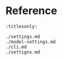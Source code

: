 # Reference

```{toctree}
:titlesonly:

./settings.md
./model-settings.md
./cli.md
./settigns.md
```
